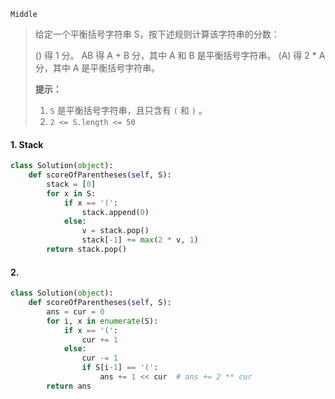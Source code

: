`Middle`

> 给定一个平衡括号字符串 S，按下述规则计算该字符串的分数：
>
> () 得 1 分。
> AB 得 A + B 分，其中 A 和 B 是平衡括号字符串。
> (A) 得 2 * A 分，其中 A 是平衡括号字符串。
>
> **提示：**
>
> 1. `S` 是平衡括号字符串，且只含有 `(` 和 `)` 。
> 2. `2 <= S.length <= 50`

#### 1.  Stack

```python
class Solution(object):
    def scoreOfParentheses(self, S):
        stack = [0]
        for x in S:
            if x == '(':
                stack.append(0)
            else:
                v = stack.pop()
                stack[-1] += max(2 * v, 1)
        return stack.pop()
```



#### 2.  

```python
class Solution(object):
    def scoreOfParentheses(self, S):
        ans = cur = 0
        for i, x in enumerate(S):
            if x == '(':
                cur += 1
            else:
                cur -= 1
                if S[i-1] == '(':
                    ans += 1 << cur  # ans += 2 ** cur
        return ans
```

